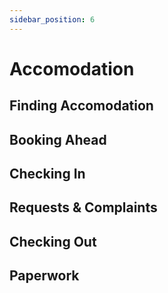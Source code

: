 ```yaml
---
sidebar_position: 6
---
```


# Accomodation

## Finding Accomodation

## Booking Ahead

## Checking In

## Requests & Complaints

## Checking Out

## Paperwork
